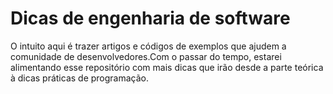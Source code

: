 # Dicas de engenharia de software
O intuito aqui é trazer artigos e códigos de exemplos que ajudem a comunidade de desenvolvedores.Com o passar do tempo, estarei alimentando esse repositório com mais dicas que irão desde a parte teórica à dicas práticas de programação.
